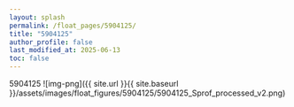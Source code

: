 ```yaml
---
layout: splash
permalink: /float_pages/5904125/
title: "5904125"
author_profile: false
last_modified_at: 2025-06-13
toc: false
---
```

 
5904125
![img-png]({{ site.url }}{{ site.baseurl }}/assets/images/float_figures/5904125/5904125_Sprof_processed_v2.png)